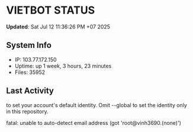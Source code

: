 # VIETBOT STATUS
**Updated**: Sat Jul 12 11:36:26 PM +07 2025

## System Info
- IP: 103.77.172.150
- Uptime: up 1 week, 3 hours, 23 minutes
- Files: 35952

## Last Activity

to set your account's default identity.
Omit --global to set the identity only in this repository.

fatal: unable to auto-detect email address (got 'root@vinh3690.(none)')
